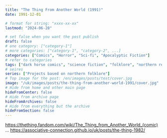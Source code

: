 ```yaml
---
title: "The Thing From Another World (1991)"
date: 1991-12-01

# format for string: "xxxx-xx-xx"
lastmod: "2024-06-28"

# set false when you want the post publish
draft: false
# one category: ["category-1"]
# more categories: ["category-1", "category-2", ...]
categories: ["Comics", "Horror", "Sci-fi", "Apocalyptic Fiction"]
# refer to categories
tags: ["dark horse comics", "science fiction", "folklore", "northern religion", "necro fetishism", "isolation", "antarctica", "expedition", "john carpenter"]
# seires
series: ["Projects based on northern folklore"]
# Top image for the post: /en/images/posts/test/cover.jpg
image: "/uk/images/posts/the-thing-from-another-world-1991/cover.jpg"
# Hide from home and other main page
hideFromCenter: false
# Hide from archive page
hideFromArchives: false
# Hide from everything but the archive
hideFromSection: false
---
```

https://thething.fandom.com/wiki/The_Thing_from_Another_World_(comic)
...
https://associative-connection.github.io/uk/posts/the-thing-1982/
<!--more-->
